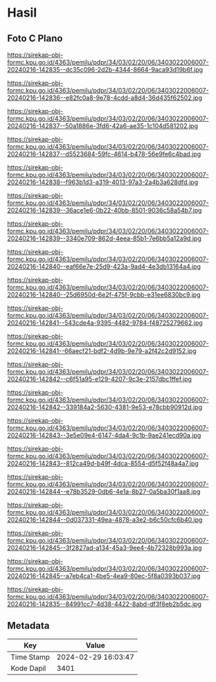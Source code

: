 # Hasil

## Foto C Plano

https://sirekap-obj-formc.kpu.go.id/4363/pemilu/pdpr/34/03/02/20/06/3403022006007-20240216-142835--dc35c096-2d2b-4344-8664-9aca93d19b6f.jpg

https://sirekap-obj-formc.kpu.go.id/4363/pemilu/pdpr/34/03/02/20/06/3403022006007-20240216-142836--e82fc0a8-9e78-4cdd-a8d4-36d435f62502.jpg

https://sirekap-obj-formc.kpu.go.id/4363/pemilu/pdpr/34/03/02/20/06/3403022006007-20240216-142837--50a1886e-3fd6-42a6-ae35-1c104d581202.jpg

https://sirekap-obj-formc.kpu.go.id/4363/pemilu/pdpr/34/03/02/20/06/3403022006007-20240216-142837--d5523684-59fc-4614-b478-56e9fe6c4bad.jpg

https://sirekap-obj-formc.kpu.go.id/4363/pemilu/pdpr/34/03/02/20/06/3403022006007-20240216-142838--f963b1d3-a319-4013-97a3-2a4b3a628dfd.jpg

https://sirekap-obj-formc.kpu.go.id/4363/pemilu/pdpr/34/03/02/20/06/3403022006007-20240216-142839--36ace1e6-0b22-40bb-8501-9036c58a54b7.jpg

https://sirekap-obj-formc.kpu.go.id/4363/pemilu/pdpr/34/03/02/20/06/3403022006007-20240216-142839--3340e709-862d-4eea-85b1-7e6bb5a12a9d.jpg

https://sirekap-obj-formc.kpu.go.id/4363/pemilu/pdpr/34/03/02/20/06/3403022006007-20240216-142840--eaf66e7e-25d9-423a-9ad4-4e3db13164a4.jpg

https://sirekap-obj-formc.kpu.go.id/4363/pemilu/pdpr/34/03/02/20/06/3403022006007-20240216-142840--25d6950d-6e2f-475f-9cbb-e31ee6830bc9.jpg

https://sirekap-obj-formc.kpu.go.id/4363/pemilu/pdpr/34/03/02/20/06/3403022006007-20240216-142841--543cde4a-9395-4482-9784-f48725279662.jpg

https://sirekap-obj-formc.kpu.go.id/4363/pemilu/pdpr/34/03/02/20/06/3403022006007-20240216-142841--66aecf21-bdf2-4d9b-9e79-a2f42c2d9152.jpg

https://sirekap-obj-formc.kpu.go.id/4363/pemilu/pdpr/34/03/02/20/06/3403022006007-20240216-142842--c6f51a95-e129-4207-9c3e-2157dbc1ffef.jpg

https://sirekap-obj-formc.kpu.go.id/4363/pemilu/pdpr/34/03/02/20/06/3403022006007-20240216-142842--339184a2-5630-4381-9e53-e78cbb90912d.jpg

https://sirekap-obj-formc.kpu.go.id/4363/pemilu/pdpr/34/03/02/20/06/3403022006007-20240216-142843--3e5e09e4-6147-4da4-9c1b-9ae241ecd90a.jpg

https://sirekap-obj-formc.kpu.go.id/4363/pemilu/pdpr/34/03/02/20/06/3403022006007-20240216-142843--812ca49d-b49f-4dca-8554-d5f52f48a4a7.jpg

https://sirekap-obj-formc.kpu.go.id/4363/pemilu/pdpr/34/03/02/20/06/3403022006007-20240216-142844--e78b3529-0db6-4e1a-8b27-0a5ba30f1aa8.jpg

https://sirekap-obj-formc.kpu.go.id/4363/pemilu/pdpr/34/03/02/20/06/3403022006007-20240216-142844--0d037331-49ea-4878-a3e2-b6c50cfc6b40.jpg

https://sirekap-obj-formc.kpu.go.id/4363/pemilu/pdpr/34/03/02/20/06/3403022006007-20240216-142845--3f2827ad-a134-45a3-9ee4-4b72328b993a.jpg

https://sirekap-obj-formc.kpu.go.id/4363/pemilu/pdpr/34/03/02/20/06/3403022006007-20240216-142845--a7eb4ca1-4be5-4ea9-80ec-5f8a0393b037.jpg

https://sirekap-obj-formc.kpu.go.id/4363/pemilu/pdpr/34/03/02/20/06/3403022006007-20240216-142835--84991cc7-4d38-4422-8abd-df3f8eb2b5dc.jpg


## Metadata

| Key        | Value               |
| ---------- | ------------------- |
| Time Stamp | 2024-02-29 16:03:47 |
| Kode Dapil | 3401                |



